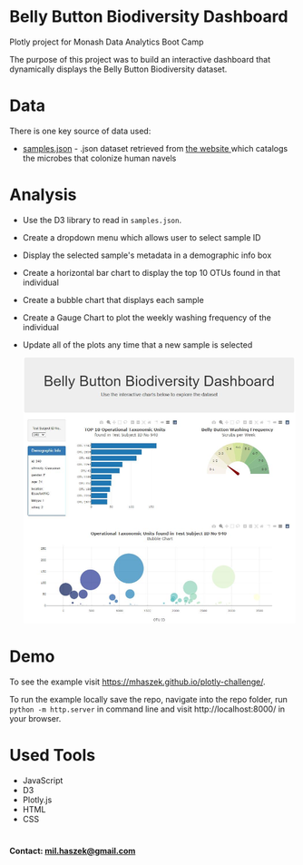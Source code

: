 # Belly Button Biodiversity Dashboard
Plotly project for Monash Data Analytics Boot Camp

The purpose of this project was to build an interactive dashboard that dynamically displays the Belly Button Biodiversity dataset.

# Data

There is one key source of data used:

* [samples.json](samples.json) - .json dataset retrieved from [the website ](http://robdunnlab.com/projects/belly-button-biodiversity/results-and-data/)
which catalogs the microbes that colonize human navels


# Analysis

* Use the D3 library to read in `samples.json`.

* Create a dropdown menu which allows user to select sample ID

* Display the selected sample's metadata in a demographic info box

* Create a horizontal bar chart to display the top 10 OTUs found in that individual

* Create a bubble chart that displays each sample

* Create a Gauge Chart to plot the weekly washing frequency of the individual

* Update all of the plots any time that a new sample is selected

  ![dashboard](images/dashboard.JPG)


# Demo

To see the example visit https://mhaszek.github.io/plotly-challenge/.

To run the example locally save the repo, navigate into the repo folder, run `python -m http.server` in command line and visit http://localhost:8000/ in your browser.


# Used Tools
 * JavaScript
 * D3
 * Plotly.js
 * HTML
 * CSS


#

#### Contact: mil.haszek@gmail.com